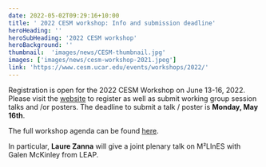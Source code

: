 ```yaml
---
date: 2022-05-02T09:29:16+10:00
title: ' 2022 CESM workshop: Info and submission deadline'
heroHeading: ''
heroSubHeading: '2022 CESM workshop'
heroBackground: ''
thumbnail:  'images/news/CESM-thumbnail.jpg'
images: ['images/news/cesm-workshop-2021.jpeg']
link: 'https://www.cesm.ucar.edu/events/workshops/2022/' 
---
```


Registration is open for the 2022 CESM Workshop on June 13-16, 2022.
Please visit the [website](https://www.cesm.ucar.edu/events/workshops/2022/) to register as well as submit working group session talks and /or posters. The deadline to submit a talk / poster is **Monday, May 16th**.

The full workshop agenda can be found [here](https://www.cesm.ucar.edu/events/workshops/2022/files/2022-cesm-workshop-agenda.pdf). 

In particular, **Laure Zanna** will give a joint plenary talk on M²LInES with Galen McKinley from LEAP.

